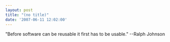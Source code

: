 ```yaml
---
layout: post
title: "(no title)"
date: '2007-06-11 12:02:00'
---
```


"Before software can be reusable it first has to be usable." --Ralph Johnson<br>